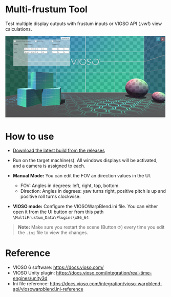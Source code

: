 # Multi-frustum Tool
 Test multiple display outputs with frustum inputs or VIOSO API (.vwf) view calculations.
 
 <img src="ScreenShot_MultiFrustum.jpg" alt="screenshot" style="width:500px;"/>

 # How to use
- [Download the latest build from the releases](https://github.com/vioso/MultiFrustum-Tool/releases)
- Run on the target machine(s). All windows displays will be activated, and a camera is assigned to each.
- **Manual Mode:**
  You can edit the FOV an direction values in the UI.
    - FOV: Angles in degrees: left, right, top, bottom.
    - Direction: Angles in degrees: yaw turns right, positive pitch is up and positive roll turns clockwise.

- **VIOSO mode:**
  Configure the VIOSOWarpBlend.ini file. You can either open it from the UI button or from this path `\MultiFrustum_Data\Plugins\x86_64`
> **Note:** Make sure you restart the scene (Button ⟳) every time you edit the `.ini` file to view the changes.

# Reference
- VIOSO 6 software: https://docs.vioso.com/
- VIOSO Unity plugin: https://docs.vioso.com/integration/real-time-engines/unity3d
- Ini file reference: https://docs.vioso.com/integration/vioso-warpblend-api/viosowarpblend.ini-reference


